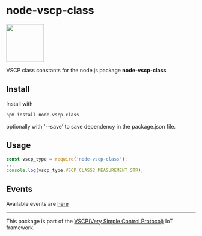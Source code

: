 # node-vscp-class


<img src="https://vscp.org/images/logo.png" width="100">

VSCP class constants for the node.js package **node-vscp-class**

## Install
Install with

```bash
npm install node-vscp-class
```

optionally with '--save' to save dependency in the package.json file.

## Usage

```javascript
const vscp_type = require('node-vscp-class');
...
console.log(vscp_type.VSCP_CLASS2_MEASUREMENT_STR);
```

## Events
Available events are [here](https://grodansparadis.gitbooks.io/the-vscp-specification/?id=start/)

---

This package is part of the [VSCP(Very Simple Control Protocol)](https://www.vscp.org) IoT framework.
